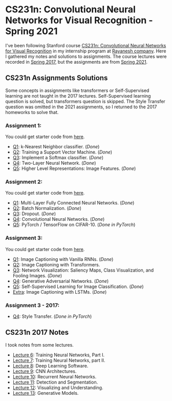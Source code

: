 # CS231n: Convolutional Neural Networks for Visual Recognition - Spring 2021
I've been following Stanford course [CS231n: Convolutional Neural Networks for Visual Recognition](http://cs231n.stanford.edu/) in my internship program at [Rayanesh company](http://rayaneshco.ir/). Here I gathered my notes and solutions to assignments. The course lectures were recorded in [Spring 2017](http://cs231n.stanford.edu/2017/), but the assignments are from [Spring 2021](http://cs231n.stanford.edu/2021/).

## CS231n Assignments Solutions
Some concepts in assignments like transformers or Self-Supervised learning are not taught in the 2017 lectures. Self-Supervised learning question is solved, but transformers question is skipped. The Style Transfer question was omitted in the 2021 assignments, so I returned to the 2017 homeworks to solve that.
### Assignment 1:
You could get starter code from [here](https://cs231n.github.io/assignments2021/assignment1/).
- [Q1](assignments/assignment1/knn.ipynb): k-Nearest Neighbor classifier. (_Done_)
- [Q2](assignments/assignment1/svm.ipynb): Training a Support Vector Machine. (_Done_)
- [Q3](assignments/assignment1/softmax.ipynb): Implement a Softmax classifier. (_Done_)
- [Q4](assignments/assignment1/two_layer_net.ipynb): Two-Layer Neural Network. (_Done_)
- [Q5](assignments/assignment1/features.ipynb): Higher Level Representations: Image Features. (_Done_)

### Assignment 2:
You could get starter code from [here](https://cs231n.github.io/assignments2021/assignment2/).
- [Q1](assignments/assignment2/FullyConnectedNets.ipynb): Multi-Layer Fully Connected Neural Networks. (_Done_)
- [Q2](assignments/assignment2/BatchNormalization.ipynb): Batch Normalization. (_Done_)
- [Q3](assignments/assignment2/Dropout.ipynb): Dropout. (_Done_)
- [Q4](assignments/assignment2/ConvolutionalNetworks.ipynb): Convolutional Neural Networks. (_Done_)
- [Q5](assignments/assignment2/PyTorch.ipynb): PyTorch / TensorFlow on CIFAR-10. (_Done in PyTorch_)

### Assignment 3:
You could get starter code from [here](https://cs231n.github.io/assignments2021/assignment3/).
- [Q1](assignments/assignment3/RNN_Captioning.ipynb): Image Captioning with Vanilla RNNs. (_Done_)
- [Q2](assignments/assignment3/Transformer_Captioning.ipynb): Image Captioning with Transformers.
- [Q3](assignments/assignment3/Network_Visualization.ipynb): Network Visualization: Saliency Maps, Class Visualization, and Fooling Images. (_Done_)
- [Q4](assignments/assignment3/Generative_Adversarial_Networks.ipynb): Generative Adversarial Networks. (_Done_)
- [Q5](assignments/assignment3/Self_Supervised_Learning.ipynb): Self-Supervised Learning for Image Classification. (_Done_)
- [Extra](assignments/assignment3/LSTM_Captioning.ipynb): Image Captioning with LSTMs. (_Done_)

### Assignment 3 - 2017:
- [Q4](assignments/assignment3_2017/StyleTransfer-PyTorch.ipynb): Style Transfer. (_Done in PyTorch_)

## CS231n 2017 Notes
I took notes from some lectures.
- [Lecture 6](https://expensive-party-7a4.notion.site/Lecture-6-bf021569fee34d688365dd8d69457a95): Training Neural Networks, Part I.
- [Lecture 7](https://expensive-party-7a4.notion.site/Lecture-7-9254463abc544b4ca496271fd43fc304): Training Neural Networks, part II.
- [Lecture 8](https://expensive-party-7a4.notion.site/Lecture-8-5892d1482a4840fd9d32345ad9e9aa59): Deep Learning Software.
- [Lecture 9](https://expensive-party-7a4.notion.site/Lecture-9-a8ee87cd54a948fbaba3f35655893d85): CNN Architectures.
- [Lecture 10](https://expensive-party-7a4.notion.site/Lecture-10-313995a502b840c6beea12374a893f68): Recurrent Neural Networks.
- [Lecture 11](https://expensive-party-7a4.notion.site/Lecture-11-936760fbedd04cba8ca52db5d7f3bd35): Detection and Segmentation.
- [Lecture 12](https://expensive-party-7a4.notion.site/Lecture-12-9c3b45e36971487db6898233e4c28d90): Visualizing and Understanding.
- [Lecture 13](https://expensive-party-7a4.notion.site/Lecture-13-ac2835438f644eadb9b083fa20a12f68): Generative Models.


